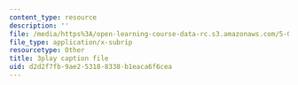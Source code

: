 ```yaml
---
content_type: resource
description: ''
file: /media/https%3A/open-learning-course-data-rc.s3.amazonaws.com/5-08j-biological-chemistry-ii-spring-2016/d2d2f7fb9ae253188338b1eaca6f6cea_CCbvqDuPr_I.vtt
file_type: application/x-subrip
resourcetype: Other
title: 3play caption file
uid: d2d2f7fb-9ae2-5318-8338-b1eaca6f6cea
---
```

